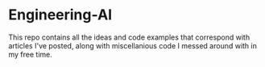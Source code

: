 # Engineering-AI

This repo contains all the ideas and code examples that correspond with articles I've posted, along with miscellanious code I messed around with in my free time.
